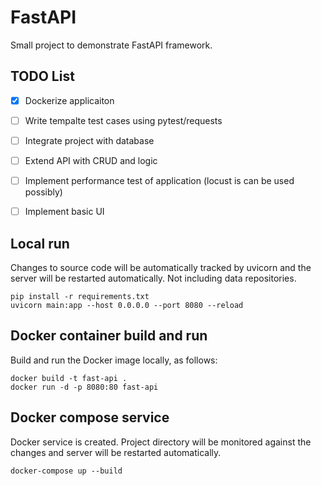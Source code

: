 # FastAPI

Small project to demonstrate FastAPI framework.

## TODO List

- [x] Dockerize applicaiton
- [ ] Write tempalte test cases using pytest/requests
- [ ] Integrate project with database
- [ ] Extend API with CRUD and logic
- [ ] Implement performance test of application (locust is can be used possibly)
- [ ] Implement basic UI


## Local run


Changes to source code will be automatically tracked by uvicorn and the server will be restarted automatically. Not including data repositories. 
```
pip install -r requirements.txt
uvicorn main:app --host 0.0.0.0 --port 8080 --reload
```

## Docker container build and run

Build and run the Docker image locally, as follows:

```
docker build -t fast-api .
docker run -d -p 8080:80 fast-api
```

## Docker compose service

Docker service is created. Project directory will be monitored against the changes and server will be restarted automatically.

```
docker-compose up --build
```
